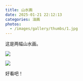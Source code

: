 ```yaml
---
title: 山水画
date: 2025-01-21 22:12:13
categories: 油画
photos:
  - /images/gallery/thumbs/1.jpg
---
```


这是两幅山水画。

![](/images/gallery/fulls/1.jpg)

![](/images/gallery/fulls/2.jpg)

好看吧！
